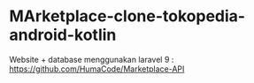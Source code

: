 # MArketplace-clone-tokopedia-android-kotlin

Website + database menggunakan laravel 9 : https://github.com/HumaCode/Marketplace-API

